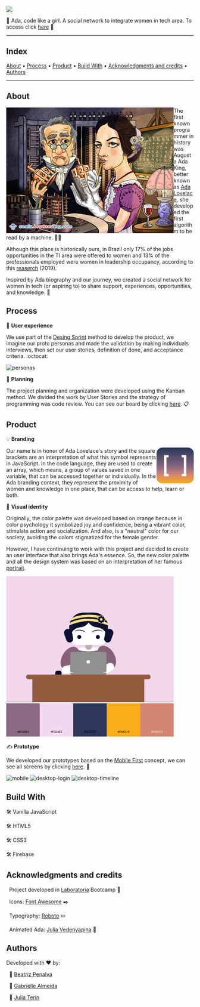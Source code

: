 <img align='center' src='https://media3.giphy.com/media/2yIytWkgWLxX5O0vow/giphy.gif' frameBorder="0" ></img>

🌟 Ada, code like a girl. A social network to integrate women in tech area. To access click [here](https://ada-social-network.web.app) 🌟

---

## Index

<p>
 <a href="#about">About</a> •
 <a href="#process">Process</a> •
 <a href="#product">Product</a> • 
 <a href="#build-with">Build With</a> • 
 <a href="#acknowledgments-and-credits">Acknowledgments and credits</a> • 
 <a href="#authors">Authors</a>
</p>

---

## About 

<img align='left' src='./src/img/ada-lovelace-dribbble.png' width='450' frameBorder="0" ></img>

The first known programmer in history was Augusta Ada King, better known as [Ada Lovelace](https://pt.wikipedia.org/wiki/Ada_Lovelace), she developed the first algorithm to be read by a machine. 👩‍💻 

Although this place is historically ours, in Brazil only 17% of the jobs opportunities in the TI area were offered to women and 13% of the professionals employed were women in leadership occupancy, according to this [reaserch](https://economia.uol.com.br/noticias/redacao/2020/10/06/mulheres-avancam-na-area-de-tecnologia-mas-diferenca-de-salarios-aumenta.htm?cmpid=copiaecola) (2019). 

Inspired by Ada biography and our journey, we created a social network for women in tech (or aspiring to) to share support, experiences, opportunities, and knowledge. 💪

## Process

🔎 **User experience**

We use part of the [Desing Sprint](https://www.youtube.com/watch?v=aWQUSiOZ0x8&feature=emb_title) method to develop the product, we imagine our proto personas and made the validation by making individuals interviews, then set our user stories, definition of done, and acceptance criteria. :octocat: 

![personas](./src/img/personas.svg)

📆 **Planning**

The project planning and organization were developed using the Kanban method. We divided the work by User Stories and the strategy of programming was code review. You can see our board by clicking [here](https://trello.com/b/0PEjsA2s/ada-rede-social). 📋

## Product

💡 **Branding**

<img align='right' src='./src/img/logo.svg' width=100 frameBorder="0" ></img>

Our name is in honor of Ada Lovelace's story and the square brackets are an interpretation of what this symbol represents in JavaScript. In the code language, they are used to create an array, which means, a group of values saved in one variable, that can be accessed together or individually. In the Ada branding context, they represent the proximity of women and knowledge in one place, that can be access to help, learn or both. 

🎨 **Visual identity**

Originally, the color palette was developed based on orange because in color psychology it symbolized joy and confidence, being a vibrant color, stimulate action and socialization. And also, is a "neutral" color for our society, avoiding the colors stigmatized for the female gender. 

However, I have continuing to work with this project and decided to create an user interface that also brings Ada's essence. So, the new color palette and all the design system was based on an interpretation of her famous [portrait](https://pt.wikipedia.org/wiki/Ada_Lovelace#/media/Ficheiro:Ada_lovelace.jpg).

 <img src='./src/img/ada-animation.gif' width='450' frameBorder="0" ></img>
 <img src='./src/img/new-color-palette.png' width='450' frameBorder="0" ></img>

✍️ **Prototype**

We developed our prototypes based on the [Mobile First](https://medium.com/@Vincentxia77/what-is-mobile-first-design-why-its-important-how-to-make-it-7d3cf2e29d00) concept, we can see all screens by clicking [here](https://www.figma.com/file/67H6oBRw0TqcV3gYmzqInr/Ada-Social-Network?node-id=402%3A2). 📱

![mobile](./src/img/mobile.png)
![desktop-login](./src/img/desktop-login.svg)
![desktop-timeline](./src/img/desktop-timeline.svg)

## Build With

🛠 Vanilla JavaScript
&nbsp;

🛠 HTML5
&nbsp;

🛠 CSS3
&nbsp;

🛠 Firebase
&nbsp;

## Acknowledgments and credits

&nbsp;
Project developed in [Laboratoria](https://www.laboratoria.la/) Bootcamp 💛

&nbsp;
Icons: [Font Awesome](https://fontawesome.com/) ✒️

&nbsp;
Typography: [Roboto](https://fonts.google.com/specimen/Roboto?) ✏️

&nbsp;
Animated Ada: [Julia Vedenyapina](https://dribbble.com/shots/5588411-Ada) 🎨

## Authors

Developed with ❤️ by:

&nbsp;
🦸 [Beatriz Penalva](https://github.com/beatrizpenalva)

&nbsp;
🦸 [Gabrielle Almeida](https://github.com/GabrielleAlmeida)

&nbsp;
🦸 [Julia Terin](https://github.com/JuliaTerin) 
